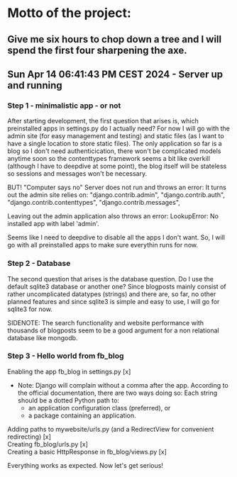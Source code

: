 # Motto of the project:
## Give me six hours to chop down a tree and I will spend the first four sharpening the axe.

## Sun Apr 14 06:41:43 PM CEST 2024 - Server up and running

### Step 1 - minimalistic app - or not
After starting development, the first question that arises is,
which preinstalled apps in settings.py do I actually need?
For now I will go with the admin site (for easy management and 
testing) and static files (as I want to have a single location 
to store static files). The only application so far is a blog so I don't need
authenticication, there won't be complicated models anytime soon 
so the contenttypes framework seems a bit like overkill (although
I have to deepdive at some point), the blog itself will be stateless
so sessions and messages won't be necessary.

BUT! "Computer says no" 
Server does not run and throws an error:
It turns out the admin site relies on: 
"django.contrib.admin",
"django.contrib.auth",
"django.contrib.contenttypes",
"django.contrib.messages",

Leaving out the admin application also throws an error:
LookupError: No installed app with label 'admin'.

Seems like I need to deepdive to disable all the apps I don't want.
So, I will go with all preinstalled apps to make sure everythin runs 
for now. 

### Step 2 - Database
The second question that arises is the database question. Do I use
the default sqlite3 database or another one? Since blogposts mainly consist
of rather uncomplicated datatypes (strings) and there are, so far, no
other planned features and since sqlite3 is simple and easy to use, 
I will go for sqlite3 for now. 

SIDENOTE: The search functionality and website performance with thousands
of blogposts seem to be a good argument for a non relational database
like mongodb.

### Step 3 - Hello world from fb_blog

Enabling the app fb_blog in settings.py [x] <br>
- Note: Django will complain without a comma after the app. According to the official documentation, there are two ways doing so:
Each string should be a dotted Python path to:
    - an application configuration class (preferred), or
    - a package containing an application.

Adding paths to mywebsite/urls.py (and a RedirectView for convenient redirecting) [x] <br>
Creating fb_blog/urls.py [x] <br>
Creating a basic HttpResponse in fb_blog/views.py [x] <br>

Everything works as expected. Now let's get serious!